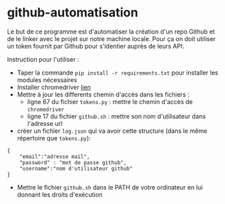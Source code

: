 # github-automatisation
Le but de ce programme est d'automatiser la création d'un repo Github et de le linker avec le projet sur notre machine locale. 
Pour ça on doit utiliser un token fournit par Github pour s'identier auprès de leurs API.


Instruction pour l'utiliser : 
  - Taper la commande  ```pip install -r requirements.txt``` pour installer les modules nécessaires
  -  Installer chromedriver [lien](https://chromedriver.chromium.org/downloads) 
  -  Mettre à jour les differents chemin d'accès dans les fichiers :
      -  ligne 67 du fichier ```tokens.py``` : mettre le chemin d'accès de ```chromedriver``` 
      -  ligne 17 du fichier ```github.sh``` : mettre son nom d'utilisateur dans l'adresse url
  -  créer un fichier ```log.json``` qui va avoir cette structure (dans le même répertoire que ```tokens.py```):
    
    {
        "email":"adresse mail",
        "password" : "mot de passe github",
        "username":"nom d'utilisateur github"
    }
  - Mettre le fichier ```github.sh``` dans le PATH de votre ordinateur en lui donnant les droits d'exécution
